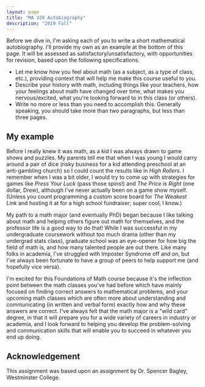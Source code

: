 ```yaml
---
layout: page
title: "MA 320 Autobiography"
description: "2019 Fall"
---
```


Before we dive in, I'm asking each of you to write a short mathematical
autobiography. I'll provide my own as an example at the bottom of this page.
It will be assessed as satisfactory/unsatisfactory, with opportunities for
revision, based upon the following specifications.

- Let me know how you feel about math (as a subject, as
  a type of class, etc.), providing context that will help me make this
  course useful to you.
- Describe your history with math, including things like your teachers,
  how your feelings about math have changed over time, what makes you
  nervous/excited, what you're looking forward to in this class (or others).
- Write no more or less than you need to accomplish this. Generally speaking,
  you should take more than two paragraphs, but less than three pages.

## My example

Before I really knew it was math, as a kid I was always drawn to game shows
and puzzles. My parents tell me that when I was young I would carry around a pair of dice
(risky business for a kid attending preschool at an anti-gambling church)
so I could count the results like in *High Rollers*. I remember when I was a bit older,
I would try to
come up with strategies for games like *Press Your Luck* (pass those spins!) and
*The Price is Right* (one dollar, Drew), although I've never actually been
on a game show myself. (Unless you count programming a custom score board
for *The Weakest Link* and hosting it at for a high school fundraiser; super cool,
I know.)

My path to a math major (and eventually PhD) 
began because I like talking about math and helping others
figure out math for themselves, and the professor life is a good way to do that!
While I was successful in my undergraduate coursework without too much drama 
(other than my undergrad stats class), graduate school was an eye-opener
for how big the field of math is, and how many talented people are out there.
Like many folks in academia, I've struggled with Imposter Syndrome off and on, but
I've always been fortunate to have a group of peers to help support me (and
hopefully vice versa).

I'm excited for this Foundations of Math course because it's the inflection point
between the math classes you've had before which have
mainly focused on finding correct answers to mathematical problems,
and your upcoming math classes which are often more about understanding
and communicating (in written
and verbal form) exactly how and why these answers are correct. I've always felt that
the math major is a "wild card" degree, in that it will prepare you for a wide variety
of careers in industry or academia, and I look forward to helping you develop
the problem-solving and communication skills that will enable you to succeed
in whatever you end up doing.


## Acknowledgement

This assignment was based upon an assignment by Dr. Spencer Bagley, Westminster College.
